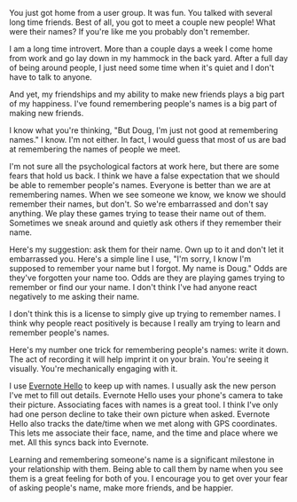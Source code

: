 You just got home from a user group. It was fun. You talked with
several long time friends. Best of all, you got to meet a couple new
people! What were their names? If you're like me you probably don't
remember.

I am a long time introvert. More than a couple days a week I come home
from work and go lay down in my hammock in the back yard. After a full
day of being around people, I just need some time when it's quiet and
I don't have to talk to anyone.

And yet, my friendships and my ability to make new friends plays a big
part of my happiness. I've found remembering people's names is a big
part of making new friends.

I know what you're thinking, "But Doug, I'm just not good at
remembering names." I know. I'm not either. In fact, I would guess
that most of us are bad at remembering the names of people we meet.

I'm not sure all the psychological factors at work here, but there are
some fears that hold us back. I think we have a false expectation that
we should be able to remember people's names. Everyone is better than
we are at remembering names. When we see someone we know, we know we
should remember their names, but don't. So we're embarrassed and don't
say anything. We play these games trying to tease their name out of
them. Sometimes we sneak around and quietly ask others if they
remember their name.

Here's my suggestion: ask them for their name. Own up to it and don't
let it embarrassed you. Here's a simple line I use, "I'm sorry, I know
I'm supposed to remember your name but I forgot. My name is Doug."
Odds are they've forgotten your name too. Odds are they are playing
games trying to remember or find our your name. I don't think I've had
anyone react negatively to me asking their name.

I don't think this is a license to simply give up trying to remember
names. I think why people react positively is because I really am
trying to learn and remember people's names.

Here's my number one trick for remembering people's names: write it
down. The act of recording it will help imprint it on your brain.
You're seeing it visually. You're mechanically engaging with it.

I use [Evernote Hello](http://evernote.com/hello/) to keep up with
names. I usually ask the new person I've met to fill out details.
Evernote Hello uses your phone's camera to take their picture.
Associating faces with names is a great tool. I think I've only had
one person decline to take their own picture when asked. Evernote
Hello also tracks the date/time when we met along with GPS
coordinates. This lets me associate their face, name, and the time and
place where we met. All this syncs back into Evernote.

Learning and remembering someone's name is a significant milestone in
your relationship with them. Being able to call them by name when you
see them is a great feeling for both of you. I encourage you to get
over your fear of asking people's name, make more friends, and be
happier.
